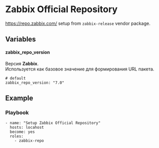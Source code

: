 # Zabbix Official Repository

https://repo.zabbix.com/ setup from `zabbix-release` vendor package.


## Variables
#### zabbix_repo_version
Версия **Zabbix**.<br/>
Используется как базовое значение для формирования URL пакета.
```
# default
zabbix_repo_version: "7.0"
```


## Example
### Playbook
```
- name: "Setup Zabbix Official Repository"
  hosts: locahost
  become: yes
  roles:
    - zabbix-repo
```
